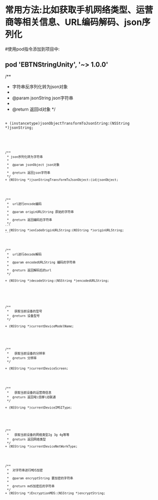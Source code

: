 # 常用方法:比如获取手机网络类型、运营商等相关信息、URL编码解码、json序列化

#使用pod指令添加到项目中:
 <h2>pod 'EBTNStringUnity', '~> 1.0.0'</h2>
 
 
 
 /**
 *  字符串反序列化转为json对象
 *
 *  @param jsonString json字符串
 *
 *  @return 返回id对象
 */
 <pre>
 <code>
+ (instancetype)jsonObjectTransformToJsonString:(NSString *)jsonString;
<pre>
 <code>


<p>
/**
 * json序列化转为字符串
 *
 *  @param jsonObject json对象
 *
 *  @return 返回json字符串
 */
+ (NSString *)jsonStringTransformToJsonObject:(id)jsonObject;
</p>



/**
 *  url进行encode编码
 *
 *  @param originURLString 原始的字符串
 *
 *  @return 返回编码后字符串
 */
```
+ (NSString *)enCodeOriginURLString:(NSString *)originURLString;
```


<p>
/**
 *  url进行decode解码
 *
 *  @param encodedURLString 编码的字符串
 *
 *  @return 返回解码后的url
 */

+ (NSString *)decodeString:(NSString *)encodedURLString;

</p>


<p>
/**
 *   获取当前设备的型号
 *  @return 设备型号
 */

+ (NSString *)currentDeviceModelName;

</p>

<p>
/**
 *   获取当前设备的分辨率
 *  @return 分辨率
 */

+ (NSString *)currentDeviceScreen;
</p>

<p>
/**
 *   获取当前设备的运营商信息
 *  @return 返回电\信移\动联通
 */

+ (NSString *)currentDeviceIMSIType;
</p>


<p>
/**
 *   获取当前设备的网络类型2g 3g 4g等等
 *  @return 返回网络类型
 */
+ (NSString *)currentDeviceNetWorkType;
</p>

<p>
/**
 *  对字符串进行MD5加密
 *
 *  @param encryptString 要加密的字符串
 *
 *  @return md5加密后的字符串
 */
+ (NSString *)EncryptionMD5:(NSString *)encryptString;
</p>
 
